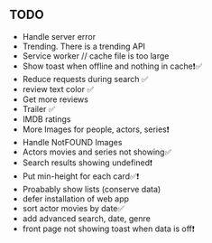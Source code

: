 ## TODO

- Handle server error
- Trending. There is a trending API
- Service worker // cache file is too large
- Show toast when offline and nothing in cache❗✅
- Reduce requests during search ✅
- review text color ✅
- Get more reviews
- Trailer ✅
- IMDB ratings
- More Images for people, actors, series❗
- Handle NotFOUND Images
- Actors movies and series not showing✅
- Search results showing undefined❗
- Put min-height for each card✅❗
- Proabably show lists (conserve data)
- defer installation of web app
- sort actor movies by date✅
- add advanced search, date, genre
- front page not showing toast when data is off❗